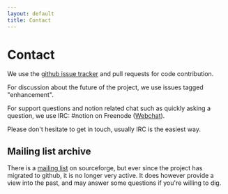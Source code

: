 ```yaml
---
layout: default
title: Contact
---
```

# Contact

We use the [github issue tracker](https://github.com/raboof/notion/issues) and
pull requests for code contribution.

For discussion about the future of the project, we use issues tagged "enhancement".

For support questions and notion related chat such as quickly asking a question,
we use IRC:
#notion on Freenode ([Webchat](https://webchat.freenode.net/?channels=%23notion)).

Please don't hesitate to get in touch, usually IRC is the easiest way.

## Mailing list archive

There is a [mailing list](https://sourceforge.net/p/notion/mailman/notion-devel/)
on sourceforge, but ever since the project has migrated to github, it is no
longer very active. It does however provide a view into the past, and may answer
some questions if you're willing to dig.
